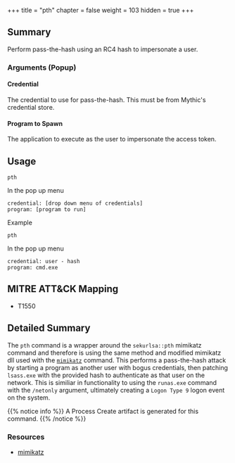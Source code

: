 +++
title = "pth"
chapter = false
weight = 103
hidden = true
+++

## Summary
Perform pass-the-hash using an RC4 hash to impersonate a user.

### Arguments (Popup)
#### Credential
The credential to use for pass-the-hash. This must be from Mythic's credential store.

#### Program to Spawn
The application to execute as the user to impersonate the access token.

## Usage
```
pth
```

In the pop up menu
```
credential: [drop down menu of credentials]
program: [program to run]
```

Example
```
pth
```

In the pop up menu
```
credential: user - hash
program: cmd.exe
```

## MITRE ATT&CK Mapping

- T1550

## Detailed Summary
The `pth` command is a wrapper around the `sekurlsa::pth` mimikatz command and therefore is using the same method and modified mimikatz dll used with the [`mimikatz`](/agents/apollo/commands/mimikatz/) command. This performs a pass-the-hash attack by starting a program as another user with bogus credentials, then patching `lsass.exe` with the provided hash to authenticate as that user on the network. This is similiar in functionality to using the `runas.exe` command with the `/netonly` argument, ultimately creating a `Logon Type 9` logon event on the system.

{{% notice info %}}
A Process Create artifact is generated for this command.
{{% /notice %}}

### Resources
- [mimikatz](https://github.com/gentilkiwi/mimikatz)
